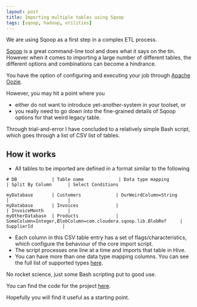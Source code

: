 ```yaml
---
layout: post
title: Importing multiple tables using Sqoop 
tags: [sqoop, hadoop, utilities]
---
```


We are using Sqoop as a first step in a complex ETL process. 

[Sqoop][1] is a great command-line tool and does what it says on the tin.
However when it comes to importing a large number of different tables, the different options and combinations can become a hindrance.  

You have the option of configuring and executing your job through [Apache Oozie][2].

However, you may hit a point where you 

* either do not want to introduce yet-another-system in your toolset, or
* you really need to go down into the fine-grained details of Sqoop options for that weird legacy table.

Through trial-and-error I have concluded to a relatively simple Bash script, which goes through a list of CSV list of tables.

## How it works

* All tables to be imported are defined in a format similar to the following 

```
# DB             | Table name             | Data type mapping                                                | Split By Column      | Select Conditions

myDatabase       | Customers             | OurWeirdColumn=String                                            |                      |
myDatabase       | Invoices              |                                                                  | InvoiceMonth         |
myOtherDatabase  | Products              | SomeColumn=Integer,BlobColumn=com.cloudera.sqoop.lib.BlobRef     | SupplierId           |
```

* Each column in this CSV table entry has a set of flags/characteristics, which configure the behaviour of the core import script.
* The script processes one line at a time and imports that table in Hive.
* You can have more than one data type mapping columns. You can see the full list of supported types [here][4].

No rocket science, just some Bash scripting put to good use.

You can find the code for the project [here][3].

Hopefully you will find it useful as a starting point.



   [1]: http://sqoop.apache.org/
   [2]: http://oozie.apache.org/
   [3]: https://github.com/sgerogia/sqoop-import-example
   [4]: http://sgerogia.github.io/Importing-Multiple-Tables-Using-Sqoop/
   
